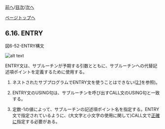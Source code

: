 <!--navi start1-->
[前へ](6-15-5.md)/[目次](https://momo2584.github.io/opensourcecobol.github.io/markdown/TOC.html)/[次へ](6-17.md)
<!--navi end1-->
<!--navi start2-->

[ページトップへ](6-16.md)
<!--navi end2-->
## 6.16. ENTRY

図6-52-ENTRY構文

![alt text](Image/6-52-Entry.png)

ENTRY文は、サブルーチンが予期する引数とともに、サブルーチンへの代替記述項ポイントを定義するために使用する。

1. ネストされたサブプログラムでENTRY文を使うことはできない([2.1](2-1.md#21-ネストされたユーザプログラム)を参照)。

2. ENTRY文のUSING句は、サブルーチンを呼び出すCALL文のUSING句と一致する。

3. 定数-1の値によって、サブルーチンの記述項ポイント名を指定する。ENTRY文で指定されているように、(大文字と小文字の使用に関して)CALL文で<u>正確に</u>指定する必要がある。

